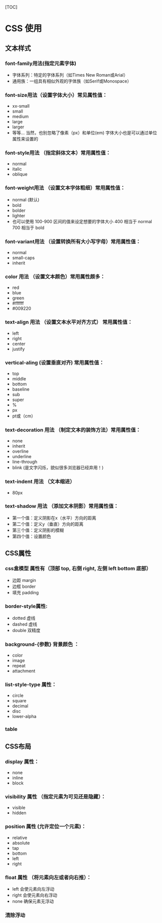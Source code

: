 [TOC]

# CSS 使用

## 文本样式

### font-family用法(指定元素字体)
* 字体系列：特定的字体系列（如Times New Roman或Arial）
* 通用族：一组具有相似外观的字体族（如Serif或Monospace）

### font-size用法（设置字体大小）常见属性值：
* xx-small
* small
* medium
* large
* larger
* 等等...  当然，也别忽略了像素（px）和单位(em) 字体大小也是可以通过单位属性来设置的

### font-style用法 （指定斜体文本）常用属性值：

* normal
* italic
* oblique

### font-weight用法 （设置文本字体粗细）常用属性值：

* normal (默认)
* bold
* bolder
* lighter
* 也可以使用 100-900 区间的值来设定想要的字体大小 400 相当于 normal 700 相当于 bold 

### font-variant用法 （设置转换所有大小写字母）常用属性值：

* normal
* small-caps
* inherit 

### color 用法 （设置文本颜色）常用属性颇多：

* red
* blue
* green
* #ffffff
* #009220

### text-align 用法 （设置文本水平对齐方式） 常用属性值：

* left
* right
* center
* justify

### vertical-aling (设置垂直对齐) 常用属性值：

* top
* middle
* bottom
* baseline
* sub
* super
* %
* px
* pt或（cm）

### text-decoration 用法 （制定文本的装饰方法）常用属性值：

* none
* inherit
* overline
* underline
* line-through
* blink (是文字闪烁，貌似很多浏览器已经弃用！)

### text-indent 用法 （文本缩进）

* 80px

### text-shadow 用法 （添加文本阴影）常用属性值：

* 第一个值：定义阴影在x（水平）方向的距离
* 第二个值：定义y（垂直）方向的距离
* 第三个值：定义阴影的模糊
* 第四个值：设置颜色

## CSS属性

### css盒模型 属性有（顶部 top, 右侧 right, 左侧 left bottom 底部）

* 边距 margin
* 边框 border
* 填充 padding

### border-style属性:

* dotted 虚线
* dashed 虚线
* double 双精度

### background-{参数} 背景颜色 ：

* color
* image
* repeat
* attachment

### list-style-type 属性：

* circle
* square
* decimal
* disc
* lower-alpha

### table

## CSS布局

### display 属性：

* none
* inline
* block

### visibility 属性 （指定元素为可见还是隐藏）：

* visible
* hidden

### position 属性 (允许定位一个元素)：

* relative
* absolute
* tap
* bottom
* left
* right

### float 属性 （将元素向左或者向右推）：

* left 会使元素向左浮动
* right 会使元素向右浮动
* none 确保元素无浮动

### 清除浮动